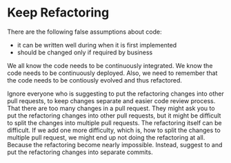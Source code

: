 # Keep Refactoring

There are the following false assumptions about code:

* it can be written well during when it is first implemented
* should be changed only if required by business

We all know the code needs to be continuously integrated. We know the code needs to be continuously deployed. Also, we need to remember that the code needs to be contiously evolved and thus refactored.

Ignore everyone who is suggesting to put the refactoring changes into other pull requests, to keep changes separate and easier code review process. That there are too many changes in a pull request. They might ask you to put the refactoring changes into other pull requests, but it might be difficult to split the changes into multiple pull requests. The refactoring itself can be difficult. If we add one more difficulty, which is, how to split the changes to multiple pull request, we might end up not doing the refactoring at all. Because the refactoring become nearly impossible. Instead, suggest to and put the refactoring changes into separate commits.

